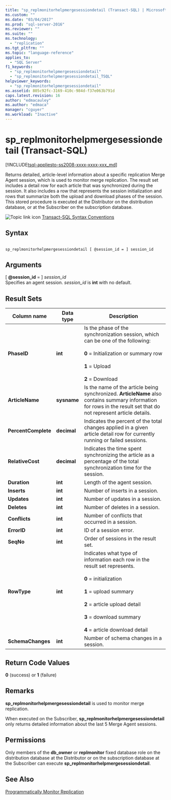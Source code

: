 ```yaml
---
title: "sp_replmonitorhelpmergesessiondetail (Transact-SQL) | Microsoft Docs"
ms.custom: ""
ms.date: "03/04/2017"
ms.prod: "sql-server-2016"
ms.reviewer: ""
ms.suite: ""
ms.technology: 
  - "replication"
ms.tgt_pltfrm: ""
ms.topic: "language-reference"
applies_to: 
  - "SQL Server"
f1_keywords: 
  - "sp_replmonitorhelpmergesessiondetail"
  - "sp_replmonitorhelpmergesessiondetail_TSQL"
helpviewer_keywords: 
  - "sp_replmonitorhelpmergesessiondetail"
ms.assetid: 805c92fc-3169-410c-984d-f37e063b791d
caps.latest.revision: 16
author: "edmacauley"
ms.author: "edmaca"
manager: "cguyer"
ms.workload: "Inactive"
---
```

# sp_replmonitorhelpmergesessiondetail (Transact-SQL)
[!INCLUDE[tsql-appliesto-ss2008-xxxx-xxxx-xxx_md](../../includes/tsql-appliesto-ss2008-xxxx-xxxx-xxx-md.md)]

  Returns detailed, article-level information about a specific replication Merge Agent session, which is used to monitor merge replication. The result set includes a detail row for each article that was synchronized during the session. It also includes a row that represents the session initialization and rows that summarize both the upload and download phases of the session. This stored procedure is executed at the Distributor on the distribution database, or at the Subscriber on the subscription database.  
  
 ![Topic link icon](../../database-engine/configure-windows/media/topic-link.gif "Topic link icon") [Transact-SQL Syntax Conventions](../../t-sql/language-elements/transact-sql-syntax-conventions-transact-sql.md)  
  
## Syntax  
  
```  
  
sp_replmonitorhelpmergesessiondetail [ @session_id = ] session_id  
```  
  
## Arguments  
 [ **@session_id** = ] *session_id*  
 Specifies an agent session. *session_id* is **int** with no default.  
  
## Result Sets  
  
|Column name|Data type|Description|  
|-----------------|---------------|-----------------|  
|**PhaseID**|**int**|Is the phase of the synchronization session, which can be one of the following:<br /><br /> **0** = Initialization or summary row<br /><br /> **1** = Upload<br /><br /> **2** = Download|  
|**ArticleName**|**sysname**|Is the name of the article being synchronized. **ArticleName** also contains summary information for rows in the result set that do not represent article details.|  
|**PercentComplete**|**decimal**|Indicates the percent of the total changes applied in a given article detail row for currently running or failed sessions.|  
|**RelativeCost**|**decimal**|Indicates the time spent synchronizing the article as a percentage of the total synchronization time for the session.|  
|**Duration**|**int**|Length of the agent session.|  
|**Inserts**|**int**|Number of inserts in a session.|  
|**Updates**|**int**|Number of updates in a session.|  
|**Deletes**|**int**|Number of deletes in a session.|  
|**Conflicts**|**int**|Number of conflicts that occurred in a session.|  
|**ErrorID**|**int**|ID of a session error.|  
|**SeqNo**|**int**|Order of sessions in the result set.|  
|**RowType**|**int**|Indicates what type of information each row in the result set represents.<br /><br /> **0** = initialization<br /><br /> **1** = upload summary<br /><br /> **2** = article upload detail<br /><br /> **3** = download summary<br /><br /> **4** = article download detail|  
|**SchemaChanges**|**int**|Number of schema changes in a session.|  
  
## Return Code Values  
 **0** (success) or **1** (failure)  
  
## Remarks  
 **sp_replmonitorhelpmergesessiondetail** is used to monitor merge replication.  
  
 When executed on the Subscriber, **sp_replmonitorhelpmergesessiondetail** only returns detailed information about the last 5 Merge Agent sessions.  
  
## Permissions  
 Only members of the **db_owner** or **replmonitor** fixed database role on the distribution database at the Distributor or on the subscription database at the Subscriber can execute **sp_replmonitorhelpmergesessiondetail**.  
  
## See Also  
 [Programmatically Monitor Replication](../../relational-databases/replication/monitor/programmatically-monitor-replication.md)  
  
  
